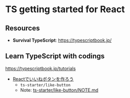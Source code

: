 # TS getting started for React

## Resources

- **Survival TypeScript**: https://typescriptbook.jp/

## Learn TypeScript with codings

https://typescriptbook.jp/tutorials


- [Reactでいいねボタンを作ろう](https://typescriptbook.jp/tutorials/react-like-button-tutorial)
  - `ts-starter/like-button`
  - Note: [ts-starter/like-button/NOTE.md](like-button/NOTE.md)

